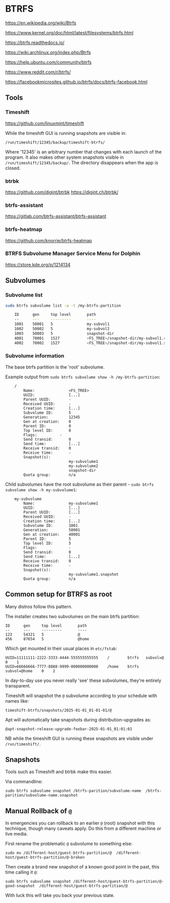 BTRFS
=====

https://en.wikipedia.org/wiki/Btrfs

https://www.kernel.org/doc/html/latest/filesystems/btrfs.html

https://btrfs.readthedocs.io/

https://wiki.archlinux.org/index.php/Btrfs

https://help.ubuntu.com/community/btrfs

https://www.reddit.com/r/btrfs/

https://facebookmicrosites.github.io/btrfs/docs/btrfs-facebook.html



Tools
-----

### Timeshift

https://github.com/linuxmint/timeshift

While the timeshift GUI is running snapshots are visible in:

	/run/timeshift/12345/backup/timeshift-btrfs/

Where '12345' is an arbitrary number that changes with each launch of the program.
It also makes other system snapshots visible in `/run/timeshift/12345/backup/`.
The directory disappears when the app is closed.

### btrbk

https://github.com/digint/btrbk
https://digint.ch/btrbk/


### btrfs-assistant

https://gitlab.com/btrfs-assistant/btrfs-assistant

### btrfs-heatmap

https://github.com/knorrie/btrfs-heatmap


### BTRFS Subvolume Manager Service Menu for Dolphin

https://store.kde.org/p/1214134


Subvolumes
----------

### Subvolume list
```bash
sudo btrfs subvolume list -a -t /my-btrfs-partition

	ID      gen     top level       path
	--      ---     ---------       ----
	1001    50001   5               my-subvol1
	1002    50002   5               my-subvol2
	1003    50003   5               snapshot-dir
	4001    70001   1527            <FS_TREE>/snapshot-dir/my-subvol1.snapshot
	4002    70002   1527            <FS_TREE>/snapshot-dir/my-subvol1.snapshot
```

### Subvolume information

The base btrfs partition is the 'root' subvolume.

Example output from `sudo btrfs subvolume show -h /my-btrfs-partition`:
```
	/
		Name:				<FS_TREE>
		UUID:				[...]
		Parent UUID:		-
		Received UUID:		-
		Creation time:		[...]
		Subvolume ID:		5
		Generation:			12345
		Gen at creation:	0
		Parent ID:			0
		Top level ID:		0
		Flags:			-
		Send transid:		0
		Send time:			[...]
		Receive transid:	0
		Receive time:		-
		Snapshot(s):
							my-subvolume1
							my-subvolume2
							snapshot-dir
		Quota group:		n/a
```
Child subvolumes have the root subvolume as their parent - `sudo btrfs subvolume show -h my-subvolume1`:
```
	my-subvolume
		Name: 				my-subvolume1
		UUID: 				[...]
		Parent UUID: 		[...]
		Received UUID: 		-
		Creation time: 		[...]
		Subvolume ID: 		1001
		Generation: 		50001
		Gen at creation: 	40001
		Parent ID: 			5
		Top level ID: 		5
		Flags: 				-
		Send transid: 		0
		Send time: 			[...]
		Receive transid: 	0
		Receive time: 		-
		Snapshot(s):
							my-subvolume1.snapshot
		Quota group:		n/a
```


Common setup for BTRFS as root
------------------------------

Many distros follow this pattern.

The installer creates two subvolumes on the main btrfs partition:

	ID      gen     top level       path
	--      ---     ---------       ----
	123     54321   5               @
	456     87654   5               @home

Which get mounted in their usual places in `etc/fstab`:

	UUID=11111111-2222-3333-4444-555555555555    /        btrfs   subvol=@        0    1
	UUID=66666666-7777-8888-9999-000000000000    /home    btrfs   subvol=@home    0    2

In day-to-day use you never really 'see' these subvolumes, they're entirely transparent.

Timeshift will snapshot the `@` subvolume according to your schedule with names like:

	timeshift-btrfs/snapshots/2025-01-01_01-01-01/@

Apt will automatically take snapshots during distribution-upgrades as:

	@apt-snapshot-release-upgrade-foobar-2025-01-01_01:01:01

NB while the timeshift GUI is running these snapshots are visible under `/run/timeshift/`.


Snapshots
---------

Tools such as Timeshift and btrbk make this easier.

Via commandline:

	sudo btrfs subvolume snapshot /btrfs-parition/subvolume-name  /btrfs-parition/subvolume-name.snapshot


Manual Rollback of `@`
----------------------

In emergencies you can rollback to an earlier `@` (root) snapshot with this technique, though many caveats apply.
Do this from a different machine or live media.

First rename the problematic `@` subvolume to something else:

	sudo mv /different-host/guest-btrfs-partition/@  /different-host/guest-btrfs-partition/@-broken

Then create a brand new snapshot of a known good point in the past, this time calling it `@`:

	sudo btrfs subvolume snapshot /different-host/guest-btrfs-partition/@-good-snapshot  /different-host/guest-btrfs-partition/@

With luck this will take you back your previous state.
